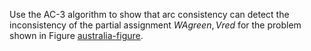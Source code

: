 

Use the AC-3 algorithm to show that arc consistency can detect the
inconsistency of the partial assignment
${{WA}}{green},V{red}$ for the problem
shown in Figure <a href="#">australia-figure</a>.
